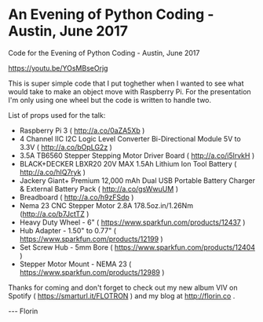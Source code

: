 # An Evening of Python Coding - Austin, June 2017
Code for the Evening of Python Coding - Austin, June 2017

https://youtu.be/YOsMBseOrjg

This is super simple code that I put toghether when I wanted to see what would take to make an object move with Raspberry Pi. For the presentation I'm only using one wheel but the code is written to handle two.

List of props used for the talk:

- Raspberry Pi 3 ( http://a.co/0aZA5Xb )
- 4 Channel IIC I2C Logic Level Converter Bi-Directional Module 5V to 3.3V ( http://a.co/bOpLG2z )
- 3.5A TB6560 Stepper Stepping Motor Driver Board ( http://a.co/i5lrvkH )
- BLACK+DECKER LBXR20 20V MAX 1.5Ah Lithium Ion Tool Battery ( http://a.co/hIQ7ryk )
- Jackery Giant+ Premium 12,000 mAh Dual USB Portable Battery Charger & External Battery Pack ( http://a.co/gsWwuUM )
- Breadboard ( http://a.co/h9zFSdp )
- Nema 23 CNC Stepper Motor 2.8A 178.5oz.in/1.26Nm (http://a.co/b7JctTZ )
- Heavy Duty Wheel - 6" ( https://www.sparkfun.com/products/12437 )
- Hub Adapter - 1.50" to 0.77" ( https://www.sparkfun.com/products/12199 )
- Set Screw Hub - 5mm Bore ( https://www.sparkfun.com/products/12404 )
- Stepper Motor Mount - NEMA 23 ( https://www.sparkfun.com/products/12989 )

Thanks for coming and don't forget to check out my new album VIV on Spotify ( https://smarturl.it/FLOTRON ) and my blog at http://florin.co .


--- Florin
